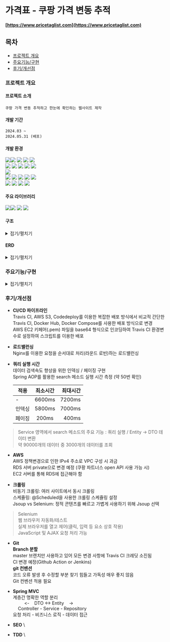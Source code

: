 # 가격표 - 쿠팡 가격 변동 추적

**[https://www.pricetaglist.com](https://www.pricetaglist.com)**

## 목차

- [프로젝트 개요](#프로젝트-개요)
- [주요기능/구현](#주요기능구현)
- [후기/개선점](#후기개선점)

### 프로젝트 개요


#### 프로젝트 소개

    쿠팡 가격 변동 추적하고 한눈에 확인하는 웹사이트 제작

#### 개발 기간

    2024.03 ~ 
    2024.05.31 (배포)

#### 개발 환경

<img src="https://img.shields.io/badge/html5-E34F26?style=flat-square&logo=html5&logoColor=white"/><img src="https://img.shields.io/badge/css3-1572B6?style=flat-square&logo=css3&logoColor=white"/>
<img src="https://img.shields.io/badge/javascript-F7DF1E?style=flat-square&logo=javascript&logoColor=black"/>
<img src="https://img.shields.io/badge/jquery-0769AD?style=flat-square&logo=jquery&logoColor=white"/>
<img src="https://img.shields.io/badge/bootstrap-7952B3?style=flat-square&logo=bootstrap&logoColor=white">
<br>
<img src="https://img.shields.io/badge/java 17-007396?style=flat-square&logo=java&logoColor=white">
<img src="https://img.shields.io/badge/Spring Boot 3-6DB33F?style=flat-square&logo=Spring Boot&logoColor=white">
<img src="https://img.shields.io/badge/Gradle-02303A?style=flat-square&logo=gradle&logoColor=white"/>
<img src="https://img.shields.io/badge/Spring_Data_JPA-6DB33F?style=flat-square&logo=spring&logoColor=white"/>
<img src="https://img.shields.io/badge/thymeleaf-005F0F?style=flat-square&logo=thymeleaf&logoColor=white">
<br>
<img src="https://img.shields.io/badge/IntelliJ_IDEA-000000?style=flat-square&logo=IntelliJ IDEA&logoColor=white"/>
<br>
<img src="https://img.shields.io/badge/travis%20ci-3EAAAF?style=flat-square&logo=travis-ci&logoColor=white">
<img src="https://img.shields.io/badge/Linux-FCC624?style=flat-square&logo=Linux&logoColor=black"/>
<img src="https://img.shields.io/badge/Docker-2496ED?style=flat-square&logo=docker&logoColor=white"/>
<img src="https://img.shields.io/badge/Tomcat-F8DC75?style=flat-square&logo=Apache Tomcat&logoColor=black"/>
<img src="https://img.shields.io/badge/Nginx-009639?style=flat-square&logo=Nginx&logoColor=white">
<br>
<img src="https://img.shields.io/badge/MySQL-4479A1?style=flat-square&logo=MySQL&logoColor=white"/>
<img src="https://img.shields.io/badge/AWS_EC2-232F3E?style=flat-square&logo=Amazon-AWS&logoColor=white">
<img src="https://img.shields.io/badge/AWS_RDS-232F3E?style=flat-square&logo=Amazon-AWS&logoColor=white">
<img src="https://img.shields.io/badge/CentOS%207-262577?style=flat-square&logo=CentOS&logoColor=white">

#### 주요 라이브러리
<img src="https://img.shields.io/badge/Jsoup-2370FF?style=flat-square&logo=Jsoup&logoColor=white"><img src="https://img.shields.io/badge/Swiper-6332F6?style=flat-square&logo=Swiper&logoColor=white">
<img src="https://img.shields.io/badge/Chart.js-FF6384?style=flat-square&logo=Chart.js&logoColor=white">
<img src="https://img.shields.io/badge/Spin.js-FF4500?style=flat-square&logo=Spin.js&logoColor=white">

#### 구조
<details>
<summary>접기/펼치기</summary>
<img width="881" alt="구조" src="https://github.com/yi5oyu/pricetaglist/assets/111046436/b0407db4-f05e-4fdf-a914-70b1a76ec6c8">
</details>

#### ERD
<details>
<summary>접기/펼치기</summary>
<img width="1201" alt="pricetag-ERD" src="https://github.com/yi5oyu/pricetaglist/assets/111046436/417cdb4c-901b-4d4c-b7c9-6c29600b4261">
</details>

### 주요기능/구현

<details>
<summary>접기/펼치기</summary>
##### [메인화면]
![스크린샷_6-6-2024_02554_pricetaglist com](https://github.com/yi5oyu/pricetaglist/assets/111046436/9fd560c7-ccf1-4501-8a95-9dcdf91db5fb)
##### [검색화면]
<img width="1275" alt="search" src="https://github.com/yi5oyu/pricetaglist/assets/111046436/2a3bc163-7b73-4e73-9511-616abf415aae">
</details>

### 후기/개선점

- **CI/CD 파이프라인**
  \
  Travis CI, AWS S3, Codedeploy를 이용한 복잡한 배포 방식에서 비교적 간단한 Travis CI, Docker Hub, Docker Compose를 사용한 배포 방식으로 변경
  \
  AWS EC2 키페어(.pem) 파일을 base64 형식으로 인코딩하여 Travis CI 환경변수로 설정하여 스크립트를 이용한 배포

- **로드밸런싱**
  \
  Nginx를 이용한 요청을 순서대로 처리(라운드 로빈)하는 로드밸런싱

  
- **쿼리 실행 시간**
  \
  데이터 검색속도 향상을 위한 인덱싱 / 페이징 구현
  \
  Spring AOP를 활용한 search 메소드 실행 시간 측정 (약 50번 확인)

   | 적용 | 최소시간 | 최대시간 |
   |---|:---:|---:|
   | - | 6600ms | 7200ms |
   | 인덱싱 | 5800ms | 7000ms |
   | 페이징 | 200ms | 400ms |
  
 > Service 영역에서 search 메소드의 주요 기능 : 쿼리 실행 / Entity -> DTO 데이터 변환  
 > 약 90000개의 데이터 중 3000개의 데이터를 조회  

- **AWS**
  \
  AWS 정책변경으로 인한 IPv4 주소로 VPC 구성 시 과금
  \
  RDS 서버 private으로 변경 예정 (쿠팡 파트너스 open API 사용 가능 시)
  \
  EC2 서버를 통해 RDS에 접근해야 함

- **크롤링**
  \
  비동기 크롤링: 여러 사이트에서 동시 크롤링
  \
  스케쥴링: @Scheduled을 사용한 크롤링 스케쥴링 설정
  \
  Jsoup vs Selenium: 정적 콘텐츠를 빠르고 가볍게 사용하기 위해 Jsoup 선택

> Selenium  
> 웹 브라우저 자동화/테스트  
> 실제 브라우저를 열고 제어(클릭, 입력 등 요소 상호 작용)  
> JavaScript 및 AJAX 요청 처리 가능  

- **Git**
  \
  **Branch 분할**
  \
  master 브랜치만 사용하고 있어 모든 변경 사항에 Travis CI 크레딧 소진됨
  \
  CI 변경 예정(Github Action or Jenkins)
  \
  **git 컨벤션**
  \
  코드 오류 발생 후 수정할 부분 찾기 힘들고 가독성 매우 좋지 않음
  \
  Git 컨벤션 적용 필요

- **Spring MVC**
  \
  계층간 명확한 역할 분리
  \
  &nbsp;&nbsp;&nbsp;&nbsp;&nbsp;&nbsp;&nbsp;&nbsp;&nbsp;<- &nbsp;&nbsp; DTO <-> Entity &nbsp;&nbsp; ->
  \
  &nbsp;&nbsp;&nbsp;&nbsp;Controller - Service - Repository
  \
  요청 처리 - 비즈니스 로직 - 데이터 접근

- **SEO**
  \

- **TDD**
  \
  
